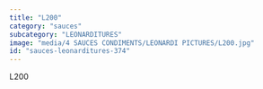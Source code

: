 ```yaml
---
title: "L200"
category: "sauces"
subcategory: "LEONARDITURES"
image: "media/4 SAUCES CONDIMENTS/LEONARDI PICTURES/L200.jpg"
id: "sauces-leonarditures-374"
---
```


L200
